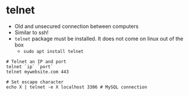 # telnet

- Old and unsecured connection between computers
- Similar to ssh!
- `telnet` package must be installed. It does not come on linux out of the box
  - `sudo apt install telnet`

```shell
# Telnet an IP and port
telnet `ip` `port`
telnet mywebsite.com 443

# Set escape character
echo X | telnet -e X localhost 3306 # MySQL connection
```
